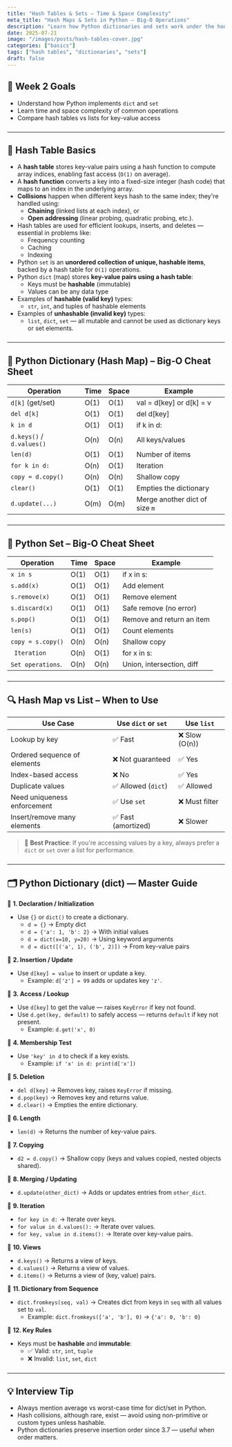 ```yaml
---
title: "Hash Tables & Sets – Time & Space Complexity"
meta_title: "Hash Maps & Sets in Python – Big‑O Operations"
description: "Learn how Python dictionaries and sets work under the hood, analyze the Big‑O time and space complexity of operations, and compare hash tables with lists for optimal data access and storage."
date: 2025-07-21
image: "/images/posts/hash-tables-cover.jpg"
categories: ["basics"]
tags: ["hash tables", "dictionaries", "sets"]
draft: false
---
```


<div class="prose max-w-none prose-tight">
  <style>
    hr {
      margin-top: 1.5rem;
      margin-bottom: 1.5rem;
    }
  </style>

## 📌 Week 2 Goals
- Understand how Python implements `dict` and `set`
- Learn time and space complexity of common operations
- Compare hash tables vs lists for key-value access

---

## 🧠 Hash Table Basics

* A **hash table** stores key-value pairs using a hash function to compute array indices, enabling fast access (`O(1)` on average).
* A **hash function** converts a key into a fixed-size integer (hash code) that maps to an index in the underlying array.
* **Collisions** happen when different keys hash to the same index; they're handled using:
  - **Chaining** (linked lists at each index), or
  - **Open addressing** (linear probing, quadratic probing, etc.).
* Hash tables are used for efficient lookups, inserts, and deletes — essential in problems like:
  - Frequency counting
  - Caching
  - Indexing
* Python `set` is an **unordered collection of unique, hashable items**, backed by a hash table for `O(1)` operations.
* Python `dict` (map) stores **key-value pairs using a hash table**:
  - Keys must be **hashable** (immutable)
  - Values can be any data type
* Examples of **hashable (valid key)** types:
  - `str`, `int`, and tuples of hashable elements
* Examples of **unhashable (invalid key)** types:
  - `list`, `dict`, `set` — all mutable and cannot be used as dictionary keys or set elements.

---

## 🧪 Python Dictionary (Hash Map) – Big‑O Cheat Sheet

| Operation           | Time   | Space | Example                        |
|---------------------|--------|--------|--------------------------------|
| `d[k]` (get/set)    | O(1)   | O(1)   | val = d[key] or d[k] = v   |
| `del d[k]`          | O(1)   | O(1)   | del d[key]                   |
| `k in d`            | O(1)   | O(1)   | if k in d:                 |
| `d.keys()` / `d.values()` | O(n) | O(n) | All keys/values                |
| `len(d)`            | O(1)   | O(1)   | Number of items                |
| `for k in d:`       | O(n)   | O(1)   | Iteration                      |
| `copy = d.copy()`   | O(n)   | O(n)   | Shallow copy                   |
| `clear()`           | O(1)   | O(1)   | Empties the dictionary         |
| `d.update(...)`     | O(m)   | O(m)   | Merge another dict of size `m` |

---

## 🧪 Python Set – Big‑O Cheat Sheet

| Operation           | Time   | Space | Example                      |
|---------------------|--------|--------|------------------------------|
| `x in s`            | O(1)   | O(1)   | if x in s:                   |
| `s.add(x)`          | O(1)   | O(1)   | Add element                  |
| `s.remove(x)`       | O(1)   | O(1)   | Remove element               |
| `s.discard(x)`      | O(1)   | O(1)   | Safe remove (no error)       |
| `s.pop()`           | O(1)   | O(1)   | Remove and return an item    |
| `len(s)`            | O(1)   | O(1)   | Count elements               |
| `copy = s.copy()`   | O(n)   | O(n)   | Shallow copy                 |
| ` Iteration`        | O(n)   | O(1)   | for x in s:                  | 
| `Set operations`.   | O(n)   | O(n)   | Union, intersection, diff    |

---

## 🔍 Hash Map vs List – When to Use

| Use Case                         | Use `dict` or `set` | Use `list`        |
|----------------------------------|----------------------|-------------------|
| Lookup by key                    | ✅ Fast              | ❌ Slow (O(n))    |
| Ordered sequence of elements     | ❌ Not guaranteed    | ✅ Yes            |
| Index-based access               | ❌ No                | ✅ Yes            |
| Duplicate values                 | ✅ Allowed (`dict`)  | ✅ Allowed        |
| Need uniqueness enforcement      | ✅ Use `set`         | ❌ Must filter    |
| Insert/remove many elements      | ✅ Fast (amortized)  | ❌ Slower         |

> 🧠 **Best Practice**: If you're accessing values by a key, always prefer a `dict` or `set` over a list for performance.

---

## 🗂️ Python Dictionary (dict) — Master Guide

🔹 **1. Declaration / Initialization**
* Use `{}` or `dict()` to create a dictionary.
  - `d = {}` → Empty dict
  - `d = {'a': 1, 'b': 2}` → With initial values
  - `d = dict(x=10, y=20)` → Using keyword arguments
  - `d = dict([('a', 1), ('b', 2)])` → From key-value pairs

🔹 **2. Insertion / Update**
* Use `d[key] = value` to insert or update a key.
  - Example: `d['z'] = 99` adds or updates key `'z'`.

🔹 **3. Access / Lookup**
* Use `d[key]` to get the value — raises `KeyError` if key not found.
* Use `d.get(key, default)` to safely access — returns `default` if key not present.
  - Example: `d.get('x', 0)`

🔹 **4. Membership Test**
* Use `'key' in d` to check if a key exists.
  - Example: `if 'x' in d: print(d['x'])`

🔹 **5. Deletion**
* `del d[key]` → Removes key, raises `KeyError` if missing.
* `d.pop(key)` → Removes key and returns value.
* `d.clear()` → Empties the entire dictionary.

🔹 **6. Length**
* `len(d)` → Returns the number of key-value pairs.

🔹 **7. Copying**
* `d2 = d.copy()` → Shallow copy (keys and values copied, nested objects shared).

🔹 **8. Merging / Updating**
* `d.update(other_dict)` → Adds or updates entries from `other_dict`.

🔹 **9. Iteration**
* `for key in d:` → Iterate over keys.
* `for value in d.values():` → Iterate over values.
* `for key, value in d.items():` → Iterate over key-value pairs.

🔹 **10. Views**
* `d.keys()` → Returns a view of keys.
* `d.values()` → Returns a view of values.
* `d.items()` → Returns a view of (key, value) pairs.

🔹 **11. Dictionary from Sequence**
* `dict.fromkeys(seq, val)` → Creates dict from keys in `seq` with all values set to `val`.
  - Example: `dict.fromkeys(['a', 'b'], 0)` → `{'a': 0, 'b': 0}`

🔹 **12. Key Rules**
* Keys must be **hashable** and **immutable**:
  - ✅ Valid: `str`, `int`, `tuple`
  - ❌ Invalid: `list`, `set`, `dict`
---

## 💡 Interview Tip

- Always mention average vs worst-case time for dict/set in Python.
- Hash collisions, although rare, exist — avoid using non-primitive or custom types unless hashable.
- Python dictionaries preserve insertion order since 3.7 — useful when order matters.

</div>
